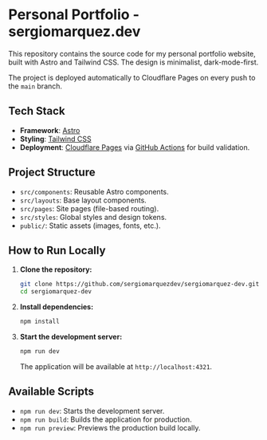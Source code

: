 # Personal Portfolio - sergiomarquez.dev

This repository contains the source code for my personal portfolio website, built with Astro and Tailwind CSS. The design is minimalist, dark-mode-first.

The project is deployed automatically to Cloudflare Pages on every push to the `main` branch.

## Tech Stack

-   **Framework**: [Astro](https://astro.build/)
-   **Styling**: [Tailwind CSS](https://tailwindcss.com/)
-   **Deployment**: [Cloudflare Pages](https://pages.cloudflare.com/) via [GitHub Actions](https://github.com/features/actions) for build validation.

## Project Structure

-   `src/components`: Reusable Astro components.
-   `src/layouts`: Base layout components.
-   `src/pages`: Site pages (file-based routing).
-   `src/styles`: Global styles and design tokens.
-   `public/`: Static assets (images, fonts, etc.).

## How to Run Locally

1.  **Clone the repository:**
    ```bash
    git clone https://github.com/sergiomarquezdev/sergiomarquez-dev.git
    cd sergiomarquez-dev
    ```

2.  **Install dependencies:**
    ```bash
    npm install
    ```

3.  **Start the development server:**
    ```bash
    npm run dev
    ```
    The application will be available at `http://localhost:4321`.

## Available Scripts

-   `npm run dev`: Starts the development server.
-   `npm run build`: Builds the application for production.
-   `npm run preview`: Previews the production build locally.
